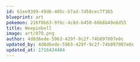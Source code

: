 ```yaml
---
id: 61ee9399-49d6-405c-b7ad-7d50cec7f365
blueprint: art
pokemon: 216f0b63-9f6c-4c8d-b450-66b8b49e8d55
title: Weepinbell
image: art/070.png
author: 4d8d6ede-5963-429f-9c2f-74b897007e0c
updated_by: 4d8d6ede-5963-429f-9c2f-74b897007e0c
updated_at: 1716434484
---
```

